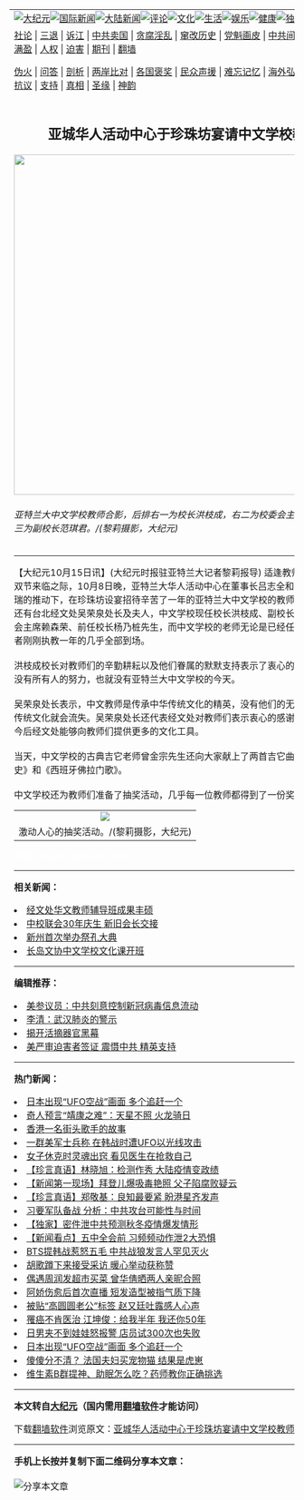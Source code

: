<a name="1" id="1" target="_blank"></a><span id="1"></span>
<table align=center border="0"><tr><td colspan="2" VALIGN=TOP><a href="https://github.com/nqfmfg317/djy/blob/master/gb/nsc413.md#1"><img src="https://raw.githubusercontent.com/nqfmfg317/www/master/t/djy/1.jpg" title="大纪元"></a><a href="https://github.com/nqfmfg317/djy/blob/master/gb/n24hr.md#1"><img src="https://raw.githubusercontent.com/nqfmfg317/www/master/t/djy/3.jpg" title="国际新闻"></a><a href="https://github.com/nqfmfg317/djy/blob/master/gb/nsc413.md#1"><img src="https://raw.githubusercontent.com/nqfmfg317/www/master/t/djy/4.jpg" title="大陆新闻"></a><a href="https://github.com/nqfmfg317/djy/blob/master/gb/news392.md#1"><img src="https://raw.githubusercontent.com/nqfmfg317/www/master/t/djy/5.jpg" title="评论"></a><a href="https://github.com/nqfmfg317/djy/blob/master/gb/news2007.md#1"><img src="https://raw.githubusercontent.com/nqfmfg317/www/master/t/djy/6.jpg" title="文化"></a><a href="https://github.com/nqfmfg317/djy/blob/master/gb/news2008.md#1"><img src="https://raw.githubusercontent.com/nqfmfg317/www/master/t/djy/7.jpg" title="生活"></a><a href="https://github.com/nqfmfg317/djy/blob/master/gb/ncyule.md#1"><img src="https://raw.githubusercontent.com/nqfmfg317/www/master/t/djy/8.jpg" title="娱乐"></a><a href="https://github.com/nqfmfg317/djy/blob/master/gb/nsc1002.md#1"><img src="https://raw.githubusercontent.com/nqfmfg317/www/master/t/djy/9.jpg" title="健康"><a href="https://github.com/nqfmfg317/djy/blob/master/gb/nf6092.md#1"><img src="https://raw.githubusercontent.com/nqfmfg317/www/master/t/djy/10a.jpg" title="独家"></a><a href="https://github.com/nqfmfg317/djy/blob/master/gb/nf4514.md#1"><img src="https://raw.githubusercontent.com/nqfmfg317/www/master/t/djy/12a.jpg" title="头条"></a></td></tr>
<tr><td colspan="2" VALIGN=TOP><a target="_blank" href="https://github.com/nqfmfg317/djy/blob/master/gb/9p.md#1">社论</a> | <a target="_blank" href="https://github.com/nqfmfg317/djy/blob/master/gb/nf5657.md#1">三退</a> | <a target="_blank" href="https://github.com/nqfmfg317/djy/blob/master/gb/nf6124.md#1">诉江</a> | <a target="_blank" href="https://github.com/nqfmfg317/djy/blob/master/gb/nf1176117.md#1">中共卖国</a> | <a target="_blank" href="https://github.com/nqfmfg317/djy/blob/master/gb/nf5773.md#1">贪腐淫乱</a> | <a target="_blank" href="https://github.com/nqfmfg317/djy/blob/master/gb/nf1176115.md#1">窜改历史</a> | <a target="_blank" href="https://github.com/nqfmfg317/djy/blob/master/gb/nf1176107.md#1">党魁画皮</a> | <a target="_blank" href="https://github.com/nqfmfg317/djy/blob/master/gb/nf1320400.md#1">中共间谍</a> | <a target="_blank" href="https://github.com/nqfmfg317/djy/blob/master/gb/nf1176114.md#1">破坏传统</a> | <a target="_blank" href="https://github.com/nqfmfg317/ntdtv/blob/master/gb/prog447_1.md#1">恶贯满盈</a> | <a target="_blank" href="https://github.com/nqfmfg317/djy/blob/master/gb/ncid278.md#1">人权</a> | <a target="_blank" href="https://github.com/nqfmfg317/djy/blob/master/gb/nf1176111.md#1">迫害</a> | <a target="_blank" href="https://gitlab.com/szzdlab/mh-qikan/blob/master/README.md#1">期刊</a> | <a target="_blank" href="https://github.com/nqfmfg317/www/blob/master/README.md?zsrh#8">翻墙</a></p><p><a target="_blank" href="https://github.com/nqfmfg317/djy/blob/master/gb/nf5562.md#1">伪火</a> | <a target="_blank" href="https://github.com/nqfmfg317/djy/blob/master/gb/nf4378.md#1">问答</a> | <a target="_blank" href="https://github.com/nqfmfg317/djy/blob/master/gb/nf5792.md#1">剖析</a> | <a target="_blank" href="https://github.com/nqfmfg317/djy/blob/master/gb/nf5735.md#1">两岸比对</a> | <a target="_blank" href="https://github.com/nqfmfg317/djy/blob/master/gb/nf6119.md#1">各国褒奖</a> | <a target="_blank" href="https://github.com/nqfmfg317/djy/blob/master/gb/nf6120.md#1">民众声援</a> | <a target="_blank" href="https://github.com/nqfmfg317/djy/blob/master/gb/nf1188594.md#1">难忘记忆</a> | <a target="_blank" href="https://github.com/nqfmfg317/djy/blob/master/gb/nf3180.md#1">海外弘传</a> | <a target="_blank" href="https://github.com/nqfmfg317/djy/blob/master/gb/nf5410.md#1">万人上访</a> | <a target="_blank" href="https://github.com/nqfmfg317/ntdtv/blob/master/gb/prog1530_1.md#1">和平抗议</a> | <a target="_blank" href="https://github.com/nqfmfg317/djy/blob/master/gb/nf4386.md#1">支持</a> | <a target="_blank" href="https://github.com/nqfmfg317/djy/blob/master/gb/nf4389.md#1">真相</a> | <a target="_blank" href="https://github.com/nqfmfg317/djy/blob/master/gb/nf5790.md#1">圣缘</a> | <a target="_blank" href="https://github.com/nqfmfg317/djy/blob/master/gb/nf4786.md#1">神韵</a></td></tr>
<tr><td VALIGN=TOP width="626"><h2 align=center>亚城华人活动中心于珍珠坊宴请中文学校教师</h2>
<img width="600" src="https://i.epochtimes.com/assets/uploads/2006/10/610141340261707.jpg" />
<h6>亚特兰大中文学校教师合影，后排右一为校长洪枝成，右二为校委会主席赖森荣，右三为副校长范琪君。/(黎莉摄影，大纪元)
</h6>
<hr>
	<p>【大纪元10月15日讯】(大纪元时报驻亚特兰大记者黎莉报导) 适逢教师节和中秋节双节来临之际，10月8日晚，亚特兰大华人活动中心在董事长吕志全和副董事长王祥瑞的推动下，在珍珠坊设宴招待辛苦了一年的亚特兰大<ahref="https://github.com/nqfmfg317/djy/blob/master/gb/tag/%E4%B8%AD%E6%96%87%E5%AD%A6%E6%A0%A1.md#1">中文学校</a>的教师。当天到场的还有台北经文处吴荣泉处长及夫人，中文学校现任校长洪枝成、副校长范琪君、校委会主席赖森荣、前任校长杨乃桩先生，而中文学校的老师无论是已经任教25年的，或者刚刚执教一年的几乎全部到场。 <br />　　 <br />洪枝成校长对教师们的辛勤耕耘以及他们眷属的默默支持表示了衷心的感谢，他表示没有所有人的努力，也就没有亚特兰大<ahref="https://github.com/nqfmfg317/djy/blob/master/gb/tag/%E4%B8%AD%E6%96%87%E5%AD%A6%E6%A0%A1.md#1">中文学校</a>的今天。 <br />　　 <br />吴荣泉处长表示，中文教师是传承中华传统文化的精英，没有他们的无私奉献，中华传统文化就会流失。吴荣泉处长还代表经文处对教师们表示衷心的感谢，并且希望在今后经文处能够向教师们提供更多的文化工具。 <br />　　 <br />当天，中文学校的古典吉它老师曾金宗先生还向大家献上了两首吉它曲﹕《爱的罗曼史》和《西班牙佛拉门歌》。 <br />　　 <br />中文学校还为教师们准备了抽奖活动，几乎每一位教师都得到了一份奖品。</p>
<p><center></p>
<table cellpadding=3 cellspacing=3 border=0 width=100%>
<tr>
<td align=center><ahref=https://www.epochtimes.com/i6/610141340281707.jpg><img src=https://www.epochtimes.com/i6/610141340281707--ss.jpg></a></td>
</tr>
<tr>
<td align=center><span class=bn12>激动人心的抽奖活动。/(黎莉摄影，大纪元)</span></td>
</tr>
</table>
<p></center><font color=#ffffff>(http://www.dajiyuan.com)</font></p>
	
<hr>


<strong>相关新闻：</strong>
<li><a href="https://github.com/nqfmfg317/djy/blob/master/gb/6/9/30/n1471574.md#1">经文处华文教师辅导班成果丰硕</a></li>
<li><a href="https://github.com/nqfmfg317/djy/blob/master/gb/6/9/30/n1471584.md#1">中校联会30年庆生 新旧会长交接</a></li>
<li><a href="https://github.com/nqfmfg317/djy/blob/master/gb/6/10/2/n1473585.md#1">新州首次举办祭孔大典</a></li>
<li><a href="https://github.com/nqfmfg317/djy/blob/master/gb/6/10/3/n1474762.md#1">长岛文协中文学校文化课开班</a></li>
<hr>


<strong>编辑推荐：</strong>
<li><a href="https://github.com/onzhi266/djy/blob/master/gb/20/2/22/n11887949.md#1">美参议员：中共刻意控制新冠病毒信息流动</a></li>
<li><a href="https://github.com/tsiac2612/djy/blob/master/gb/20/2/10/n11859230.md#1" target="_blank">李清：武汉肺炎的警示</a></li><li><a href="https://github.com/nqfmfg317/djy/blob/master/gb/10/4/19/n2881569.md?dfh#1" target="_blank">揭开活摘器官黑幕</a></li><li><a href="https://github.com/tsiac2612/djy/blob/master/gb/19/8/27/n11481899.md#1" target="_blank">美严审迫害者签证 震慑中共 精英支持</a></li>
<hr>

<strong>热门新闻：</strong>
<li><a href="https://github.com/lidcsl3968/djy/blob/master/gb/20/10/14/n12474369.md#1">日本出现“UFO空战”画面 多个追赶一个</a></li>
<li><a href="https://github.com/lidcsl3968/djy/blob/master/gb/20/9/26/n12433081.md#1">奇人预言“靖康之难”：天星不照 火龙骑日</a></li>
<li><a href="https://github.com/lidcsl3968/djy/blob/master/gb/20/10/8/n12462258.md#1">香港一名街头歌手的故事</a></li>
<li><a href="https://github.com/lidcsl3968/djy/blob/master/gb/20/10/10/n12466587.md#1">一群美军士兵称 在韩战时遭UFO以光线攻击</a></li>
<li><a href="https://github.com/lidcsl3968/djy/blob/master/gb/20/10/10/n12466299.md#1">女子休克时灵魂出窍 看见医生在抢救自己</a></li>
<li><a href="https://github.com/lidcsl3968/djy/blob/master/gb/20/10/15/n12478385.md#1">【珍言真语】林晓旭：检测作秀 大陆疫情变政绩</a></li>
<li><a href="https://github.com/lidcsl3968/djy/blob/master/gb/20/10/15/n12476673.md#1">【新闻第一现场】拜登儿爆吸毒艳照 父子陷腐败疑云</a></li>
<li><a href="https://github.com/lidcsl3968/djy/blob/master/gb/20/10/14/n12475459.md#1">【珍言真语】郑敬基：良知最要紧 盼港星齐发声</a></li>
<li><a href="https://github.com/lidcsl3968/djy/blob/master/gb/20/10/13/n12473630.md#1">习要军队备战 分析：中共攻台可能性与时间</a></li>
<li><a href="https://github.com/lidcsl3968/djy/blob/master/gb/20/10/10/n12465951.md#1">【独家】密件泄中共预测秋冬疫情爆发情形</a></li>
<li><a href="https://github.com/lidcsl3968/djy/blob/master/gb/20/10/12/n12471034.md#1">【新闻看点】五中全会前 习频频动作泄2大恐惧</a></li>
<li><a href="https://github.com/lidcsl3968/djy/blob/master/gb/20/10/12/n12471021.md#1">BTS提韩战惹怒五毛 中共战狼发言人罕见灭火</a></li>
<li><a href="https://github.com/lidcsl3968/djy/blob/master/gb/20/10/12/n12471315.md#1">胡歌蹲下来接受采访 暖心举动获称赞</a></li>
<li><a href="https://github.com/lidcsl3968/djy/blob/master/gb/20/10/14/n12476186.md#1">偶遇周润发超市买菜 曾华倩晒两人亲昵合照</a></li>
<li><a href="https://github.com/lidcsl3968/djy/blob/master/gb/20/10/14/n12476039.md#1">阿娇伤愈后首次直播 短发造型被指气质下降</a></li>
<li><a href="https://github.com/lidcsl3968/djy/blob/master/gb/20/10/12/n12470792.md#1">被贴“高圆圆老公”标签 赵又廷吐露感人心声</a></li>
<li><a href="https://github.com/lidcsl3968/djy/blob/master/gb/20/10/12/n12470660.md#1">罹癌不肯医治 江坤俊：给我半年 我还你50年</a></li>
<li><a href="https://github.com/lidcsl3968/djy/blob/master/gb/20/10/13/n12472039.md#1">日男夹不到娃娃怒报警 店员试300次也失败</a></li>
<li><a href="https://github.com/lidcsl3968/djy/blob/master/gb/20/10/14/n12474369.md#1">日本出现“UFO空战”画面 多个追赶一个</a></li>
<li><a href="https://github.com/lidcsl3968/djy/blob/master/gb/20/10/13/n12471784.md#1">傻傻分不清？ 法国夫妇买宠物猫 结果是虎崽</a></li>
<li><a href="https://github.com/lidcsl3968/djy/blob/master/gb/20/10/13/n12473058.md#1">维生素B群提神、助眠怎么吃？药师教你正确挑选</a></li>
<hr>

<strong>本文转自<a href="https://www.epochtimes.com">大纪元</a>（国内需用<a href="https://github.com/nqfmfg317/www/blob/master/README.md#8">翻墙软件</a>才能访问）</strong><p>下载<a href="https://github.com/nqfmfg317/www/blob/master/README.md#8">翻墙软件</a>浏览原文：<a href="https://www.epochtimes.com/gb/6/10/15/n1487595.htm">亚城华人活动中心于珍珠坊宴请中文学校教师</a></p><hr>

<strong>手机上长按并复制下面二维码分享本文章：</strong><br><br><img src="https://chart.apis.google.com/chart?cht=qr&chs=240x240&choe=UTF-8&chld=M|2&chl=https://github.com/nqfmfg317/djy/blob/master/gb/6/10/15/n1487595.md%231" title="分享本文章"></td><td VALIGN=TOP><a href="https://github.com/nqfmfg317/djy/blob/master/gb/16/1/21/n4622075.md?dfh#1" target="_blank"><img src="https://raw.githubusercontent.com/nqfmfg317/djy/master/gb/300/wei-f1.jpg" title="中共的伪火骗局"  alt="中共的伪火骗局"></a><br><a href="https://github.com/nqfmfg317/www/blob/master/README.md?dfh#9" target="_blank"><img src="https://raw.githubusercontent.com/nqfmfg317/djy/master/gb/300/yong-h.jpg" title="永恒的见证"  alt="永恒的见证"></a><br><a href="https://github.com/nqfmfg317/djy/blob/master/gb/13/9/29/n3974789.md?dfh#1" target="_blank"><img src="https://raw.githubusercontent.com/nqfmfg317/djy/master/gb/300/shang-lnz.jpg" title="善良女子被中共投男牢"  alt="善良女子被中共投男牢"></a><br><a href="https://github.com/nqfmfg317/djy/blob/master/gb/16/3/16/n4663449.md?dfh#1" target="_blank"><img src="https://raw.githubusercontent.com/nqfmfg317/djy/master/gb/300/huo-z3.jpg" title="警卫目击活摘器官"  alt="警卫目击活摘器官"></a><br><a href="https://github.com/nqfmfg317/djy/blob/master/gb/16/8/7/n8177641.md?dfh#1" target="_blank"><img src="https://raw.githubusercontent.com/nqfmfg317/djy/master/gb/300/huo-z4.jpg" title="证人描述活摘恐怖"  alt="证人描述活摘恐怖"></a><br><a href="https://github.com/nqfmfg317/djy/blob/master/gb/10/4/19/n2881569.md?dfh#1" target="_blank"><img src="https://raw.githubusercontent.com/nqfmfg317/djy/master/gb/300/huo-z1.jpg" title="揭开活摘器官黑幕"  alt="揭开活摘器官黑幕"></a><br><a href="https://github.com/nqfmfg317/djy/blob/master/gb/10/11/7/n3077476.md?dfh#1" target="_blank"><img src="https://raw.githubusercontent.com/nqfmfg317/djy/master/gb/300/ma-ks.jpg" title="马克思的成魔之路"  alt="马克思的成魔之路"></a><br><a href="https://github.com/nqfmfg317/djy/blob/master/gb/14/6/9/n4173977.md?dfh#1" target="_blank"><img src="https://raw.githubusercontent.com/nqfmfg317/djy/master/gb/300/chang-zs.jpg" title="藏字石 蕴天机"  alt="藏字石 蕴天机"></a><br><a href="https://github.com/nqfmfg317/djy/blob/master/gb/18/5/10/n10381511.md?dfh#1" target="_blank"><img src="https://raw.githubusercontent.com/nqfmfg317/djy/master/gb/300/st1.jpg" title="关注3亿人三退"  alt="关注3亿人三退"></a><br><a href="https://github.com/nqfmfg317/djy/blob/master/gb/18/3/21/n10237682.md?dfh#1" target="_blank"><img src="https://raw.githubusercontent.com/nqfmfg317/djy/master/gb/300/jie-t.jpg" title="解体中共复兴中华"  alt="解体中共复兴中华"></a><br><a href="https://github.com/nqfmfg317/djy/blob/master/gb/9/2/9/n2422991.md?dfh#1" target="_blank"><img src="https://raw.githubusercontent.com/nqfmfg317/djy/master/gb/300/gao-zs.jpg" title="中共迫害良心律师"  alt="中共迫害良心律师"></a><br><a href="https://github.com/nqfmfg317/djy/blob/master/gb/18/12/9/n10900044.md?dfh#1" target="_blank"><img src="https://raw.githubusercontent.com/nqfmfg317/djy/master/gb/300/sj1.jpg" title="303万人举报江泽民"  alt="303万人举报江泽民"></a><br><a href="https://github.com/nqfmfg317/djy/blob/master/gb/18/8/28/n10672014.md?dfh#1" target="_blank"><img src="https://raw.githubusercontent.com/nqfmfg317/djy/master/gb/300/sj2.jpg" title="这些官员为何起诉江泽民"  alt="这些官员为何起诉江泽民"></a><br><a href="https://github.com/nqfmfg317/djy/blob/master/gb/8/12/18/n2367165.md?dfh#1" target="_blank"><img src="https://raw.githubusercontent.com/nqfmfg317/djy/master/gb/300/liangan.jpg" title="海峡两岸的强烈对比"  alt="海峡两岸的强烈对比"></a><br><a href="https://github.com/nqfmfg317/djy/blob/master/gb/15/12/10/n4593139.md?dfh#1" target="_blank"><img src="https://raw.githubusercontent.com/nqfmfg317/djy/master/gb/300/jia-ndzl.jpg" title="加拿大总理的贺信"  alt="加拿大总理的贺信"></a><br><a href="https://github.com/nqfmfg317/djy/blob/master/gb/11/6/17/n3289382.md?dfh#1" target="_blank"><img src="https://raw.githubusercontent.com/nqfmfg317/djy/master/gb/300/xiao-wd.jpg" title="探寻真相兼听则明"  alt="探寻真相兼听则明"></a><br><a href="https://github.com/nqfmfg317/djy/blob/master/gb/18/10/27/n10812623.md?dfh#1" target="_blank"><img src="https://raw.githubusercontent.com/nqfmfg317/djy/master/gb/300/yindu.jpg" title="印度媒体报道东方"  alt="印度媒体报道东方"></a><br><a href="https://github.com/nqfmfg317/djy/blob/master/gb/18/6/9/n10469652.md?dfh#1" target="_blank"><img src="https://raw.githubusercontent.com/nqfmfg317/djy/master/gb/300/xie-j.jpg" title="不一样的海外校园"  alt="不一样的海外校园"></a><br><a href="https://github.com/nqfmfg317/djy/blob/master/gb/7/4/5/n1669415.md?dfh#1" target="_blank"><img src="https://raw.githubusercontent.com/nqfmfg317/djy/master/gb/300/li-up.jpg" title="从大师到徒弟的传奇"  alt="从大师到徒弟的传奇"></a><br><a href="https://github.com/nqfmfg317/djy/blob/master/gb/17/5/26/n9191512.md?dfh#1" target="_blank"><img src="https://raw.githubusercontent.com/nqfmfg317/djy/master/gb/300/zfl2.jpg" title="亿万人与东方一本奇书"  alt="亿万人与东方一本奇书"></a><br><a href="https://github.com/nqfmfg317/djy/blob/master/gb/13/11/27/n4020290.md?dfh#1" target="_blank"><img src="https://raw.githubusercontent.com/nqfmfg317/djy/master/gb/300/zhen-h.jpg" title="大陆见不到的震撼场面"  alt="大陆见不到的震撼场面"></a><br><a href="https://github.com/nqfmfg317/djy/blob/master/gb/15/7/17/n4482910.md?dfh#1" target="_blank"><img src="https://raw.githubusercontent.com/nqfmfg317/djy/master/gb/300/dalu-sk.jpg" title="人心向善 大陆当初盛况"  alt="人心向善 大陆当初盛况"></a><br><a href="https://github.com/nqfmfg317/djy/blob/master/gb/19/1/5/n10955468.md?dfh#1" target="_blank"><img src="https://raw.githubusercontent.com/nqfmfg317/djy/master/gb/300/zfl1.jpg" title="追寻真理 这书讲什么"  alt="追寻真理 这书讲什么"></a><br><a href="https://github.com/nqfmfg317/www/blob/master/README.md?dfh#1" target="_blank"><img src="https://raw.githubusercontent.com/nqfmfg317/djy/master/gb/300/fq1.jpg" title="下载免费翻墙软件"  alt="下载免费翻墙软件"></a><br></td></tr></table>
